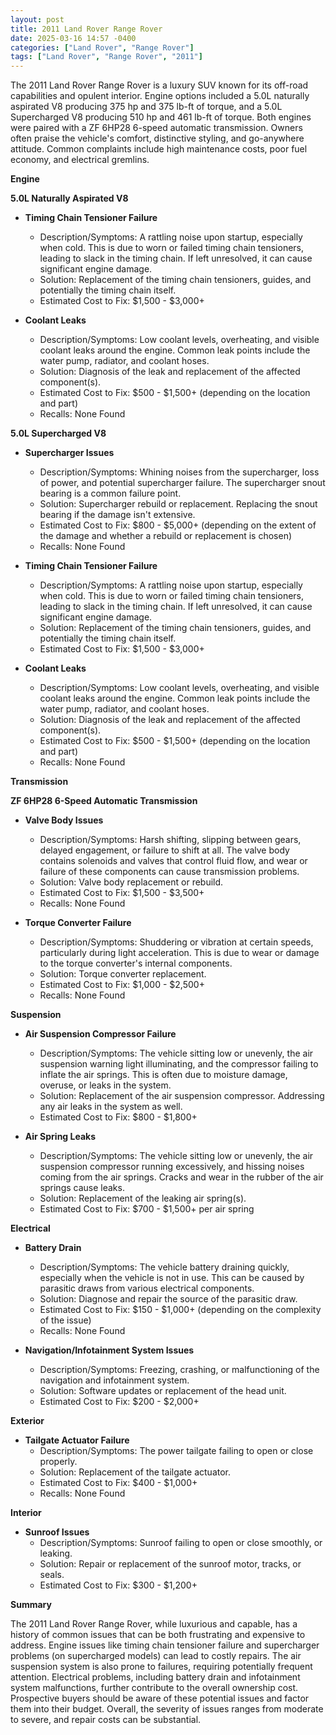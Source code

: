 ```yaml
---
layout: post
title: 2011 Land Rover Range Rover
date: 2025-03-16 14:57 -0400
categories: ["Land Rover", "Range Rover"]
tags: ["Land Rover", "Range Rover", "2011"]
---
```

The 2011 Land Rover Range Rover is a luxury SUV known for its off-road capabilities and opulent interior. Engine options included a 5.0L naturally aspirated V8 producing 375 hp and 375 lb-ft of torque, and a 5.0L Supercharged V8 producing 510 hp and 461 lb-ft of torque. Both engines were paired with a ZF 6HP28 6-speed automatic transmission. Owners often praise the vehicle's comfort, distinctive styling, and go-anywhere attitude. Common complaints include high maintenance costs, poor fuel economy, and electrical gremlins.

**Engine**

**5.0L Naturally Aspirated V8**

*   **Timing Chain Tensioner Failure**
    *   Description/Symptoms: A rattling noise upon startup, especially when cold. This is due to worn or failed timing chain tensioners, leading to slack in the timing chain. If left unresolved, it can cause significant engine damage.
    *   Solution: Replacement of the timing chain tensioners, guides, and potentially the timing chain itself.
    *   Estimated Cost to Fix: $1,500 - $3,000+

*   **Coolant Leaks**
    *   Description/Symptoms: Low coolant levels, overheating, and visible coolant leaks around the engine. Common leak points include the water pump, radiator, and coolant hoses.
    *   Solution: Diagnosis of the leak and replacement of the affected component(s).
    *   Estimated Cost to Fix: $500 - $1,500+ (depending on the location and part)
    *   Recalls: None Found

**5.0L Supercharged V8**

*   **Supercharger Issues**
    *   Description/Symptoms: Whining noises from the supercharger, loss of power, and potential supercharger failure. The supercharger snout bearing is a common failure point.
    *   Solution: Supercharger rebuild or replacement. Replacing the snout bearing if the damage isn't extensive.
    *   Estimated Cost to Fix: $800 - $5,000+ (depending on the extent of the damage and whether a rebuild or replacement is chosen)
    *   Recalls: None Found

*   **Timing Chain Tensioner Failure**
    *   Description/Symptoms: A rattling noise upon startup, especially when cold. This is due to worn or failed timing chain tensioners, leading to slack in the timing chain. If left unresolved, it can cause significant engine damage.
    *   Solution: Replacement of the timing chain tensioners, guides, and potentially the timing chain itself.
    *   Estimated Cost to Fix: $1,500 - $3,000+

*   **Coolant Leaks**
    *   Description/Symptoms: Low coolant levels, overheating, and visible coolant leaks around the engine. Common leak points include the water pump, radiator, and coolant hoses.
    *   Solution: Diagnosis of the leak and replacement of the affected component(s).
    *   Estimated Cost to Fix: $500 - $1,500+ (depending on the location and part)
    *   Recalls: None Found

**Transmission**

**ZF 6HP28 6-Speed Automatic Transmission**

*   **Valve Body Issues**
    *   Description/Symptoms: Harsh shifting, slipping between gears, delayed engagement, or failure to shift at all. The valve body contains solenoids and valves that control fluid flow, and wear or failure of these components can cause transmission problems.
    *   Solution: Valve body replacement or rebuild.
    *   Estimated Cost to Fix: $1,500 - $3,500+
    *   Recalls: None Found

*   **Torque Converter Failure**
    *   Description/Symptoms: Shuddering or vibration at certain speeds, particularly during light acceleration. This is due to wear or damage to the torque converter's internal components.
    *   Solution: Torque converter replacement.
    *   Estimated Cost to Fix: $1,000 - $2,500+
    *   Recalls: None Found

**Suspension**

*   **Air Suspension Compressor Failure**
    *   Description/Symptoms: The vehicle sitting low or unevenly, the air suspension warning light illuminating, and the compressor failing to inflate the air springs. This is often due to moisture damage, overuse, or leaks in the system.
    *   Solution: Replacement of the air suspension compressor. Addressing any air leaks in the system as well.
    *   Estimated Cost to Fix: $800 - $1,800+

*   **Air Spring Leaks**
    *   Description/Symptoms: The vehicle sitting low or unevenly, the air suspension compressor running excessively, and hissing noises coming from the air springs. Cracks and wear in the rubber of the air springs cause leaks.
    *   Solution: Replacement of the leaking air spring(s).
    *   Estimated Cost to Fix: $700 - $1,500+ per air spring

**Electrical**

*   **Battery Drain**
    *   Description/Symptoms: The vehicle battery draining quickly, especially when the vehicle is not in use. This can be caused by parasitic draws from various electrical components.
    *   Solution: Diagnose and repair the source of the parasitic draw.
    *   Estimated Cost to Fix: $150 - $1,000+ (depending on the complexity of the issue)
    *   Recalls: None Found

*   **Navigation/Infotainment System Issues**
    *   Description/Symptoms: Freezing, crashing, or malfunctioning of the navigation and infotainment system.
    *   Solution: Software updates or replacement of the head unit.
    *   Estimated Cost to Fix: $200 - $2,000+

**Exterior**

*   **Tailgate Actuator Failure**
    *   Description/Symptoms: The power tailgate failing to open or close properly.
    *   Solution: Replacement of the tailgate actuator.
    *   Estimated Cost to Fix: $400 - $1,000+
     *   Recalls: None Found

**Interior**

*   **Sunroof Issues**
    *   Description/Symptoms: Sunroof failing to open or close smoothly, or leaking.
    *   Solution: Repair or replacement of the sunroof motor, tracks, or seals.
    *   Estimated Cost to Fix: $300 - $1,200+

**Summary**

The 2011 Land Rover Range Rover, while luxurious and capable, has a history of common issues that can be both frustrating and expensive to address. Engine issues like timing chain tensioner failure and supercharger problems (on supercharged models) can lead to costly repairs. The air suspension system is also prone to failures, requiring potentially frequent attention. Electrical problems, including battery drain and infotainment system malfunctions, further contribute to the overall ownership cost. Prospective buyers should be aware of these potential issues and factor them into their budget. Overall, the severity of issues ranges from moderate to severe, and repair costs can be substantial.

